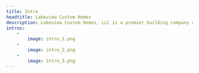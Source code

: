 ```yaml
---
title: Intro
headtitle: Lakeview Custom Homes
description: Lakeview Custom Homes, LLC is a premier building company dedicated to providing  exceptional service and creating beautiful, high-quality homes for our clients. With a  passion for creating stunning and functional spaces, we pride ourselves on delivering  outstanding craftsmanship and exceeding our clients expectations.
intros:
    -
        image: intro_1.png
    -
        image: intro_2.png
    -
        image: intro_3.png
---
```

